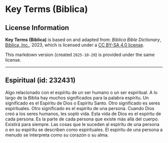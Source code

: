 # Key Terms (Biblica)

## License Information

**Key Terms (Biblica)** is based on and adapted from: _Biblica Bible Dictionary_, [Biblica, Inc.](https://www.biblica.com/), 2023, which is licensed under a [CC BY-SA 4.0 license](https://creativecommons.org/licenses/by-sa/4.0/legalcode.en).

This markdown version (created `2025-10-20`) is provided under the same license.



--------------------------------

## Espiritual (id: 232431)

Algo relacionado con el espíritu de un ser humano o un ser espiritual. A lo largo de la Biblia hay muchos significados para la palabra espíritu. Un significado es el Espíritu de Dios o Espíritu Santo. Otro significado es seres espirituales. Otro significado es el espíritu de una persona. Cuando Dios creó a los seres humanos, les sopló vida. Esta vida de Dios es el espíritu de cada persona. Es la parte de cada persona que existe más allá del cuerpo. Existirá para siempre. Las cosas que le suceden al espíritu de una persona o en su espíritu se describen como espirituales. El espíritu de una persona a menudo se interpreta como su corazón o su alma.



